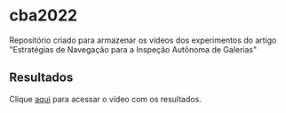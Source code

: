 # cba2022
Repositório criado para armazenar os vídeos dos experimentos do artigo "Estratégias de Navegação para a Inspeção Autônoma de Galerias"

## Resultados
Clique [aqui](https://youtu.be/Q0nRIItTASU) para acessar o vídeo com os resultados.
